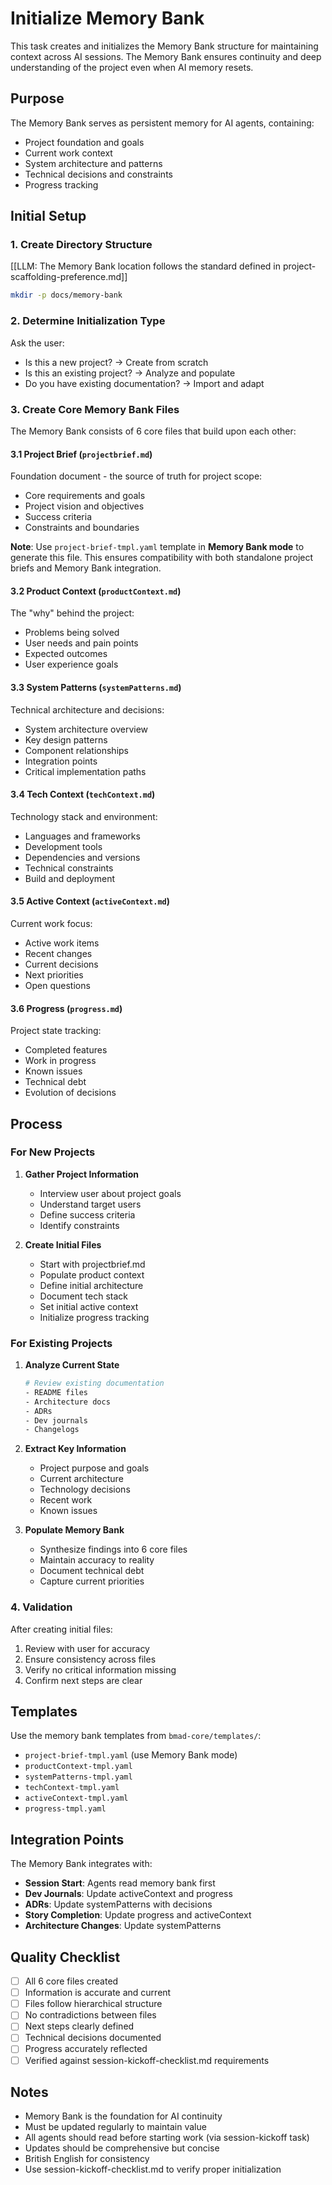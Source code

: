 # Initialize Memory Bank

This task creates and initializes the Memory Bank structure for maintaining context across AI sessions. The Memory Bank ensures continuity and deep understanding of the project even when AI memory resets.

## Purpose

The Memory Bank serves as persistent memory for AI agents, containing:
- Project foundation and goals
- Current work context
- System architecture and patterns
- Technical decisions and constraints
- Progress tracking

## Initial Setup

### 1. Create Directory Structure

[[LLM: The Memory Bank location follows the standard defined in project-scaffolding-preference.md]]

```bash
mkdir -p docs/memory-bank
```

### 2. Determine Initialization Type

Ask the user:
- Is this a new project? → Create from scratch
- Is this an existing project? → Analyze and populate
- Do you have existing documentation? → Import and adapt

### 3. Create Core Memory Bank Files

The Memory Bank consists of 6 core files that build upon each other:

#### 3.1 Project Brief (`projectbrief.md`)
Foundation document - the source of truth for project scope:
- Core requirements and goals
- Project vision and objectives
- Success criteria
- Constraints and boundaries

**Note**: Use `project-brief-tmpl.yaml` template in **Memory Bank mode** to generate this file. This ensures compatibility with both standalone project briefs and Memory Bank integration.

#### 3.2 Product Context (`productContext.md`)
The "why" behind the project:
- Problems being solved
- User needs and pain points
- Expected outcomes
- User experience goals

#### 3.3 System Patterns (`systemPatterns.md`)
Technical architecture and decisions:
- System architecture overview
- Key design patterns
- Component relationships
- Integration points
- Critical implementation paths

#### 3.4 Tech Context (`techContext.md`)
Technology stack and environment:
- Languages and frameworks
- Development tools
- Dependencies and versions
- Technical constraints
- Build and deployment

#### 3.5 Active Context (`activeContext.md`)
Current work focus:
- Active work items
- Recent changes
- Current decisions
- Next priorities
- Open questions

#### 3.6 Progress (`progress.md`)
Project state tracking:
- Completed features
- Work in progress
- Known issues
- Technical debt
- Evolution of decisions

## Process

### For New Projects

1. **Gather Project Information**
   - Interview user about project goals
   - Understand target users
   - Define success criteria
   - Identify constraints

2. **Create Initial Files**
   - Start with projectbrief.md
   - Populate product context
   - Define initial architecture
   - Document tech stack
   - Set initial active context
   - Initialize progress tracking

### For Existing Projects

1. **Analyze Current State**
   ```bash
   # Review existing documentation
   - README files
   - Architecture docs
   - ADRs
   - Dev journals
   - Changelogs
   ```

2. **Extract Key Information**
   - Project purpose and goals
   - Current architecture
   - Technology decisions
   - Recent work
   - Known issues

3. **Populate Memory Bank**
   - Synthesize findings into 6 core files
   - Maintain accuracy to reality
   - Document technical debt
   - Capture current priorities

### 4. Validation

After creating initial files:
1. Review with user for accuracy
2. Ensure consistency across files
3. Verify no critical information missing
4. Confirm next steps are clear

## Templates

Use the memory bank templates from `bmad-core/templates/`:
- `project-brief-tmpl.yaml` (use Memory Bank mode)
- `productContext-tmpl.yaml`
- `systemPatterns-tmpl.yaml`
- `techContext-tmpl.yaml`
- `activeContext-tmpl.yaml`
- `progress-tmpl.yaml`

## Integration Points

The Memory Bank integrates with:
- **Session Start**: Agents read memory bank first
- **Dev Journals**: Update activeContext and progress
- **ADRs**: Update systemPatterns with decisions
- **Story Completion**: Update progress and activeContext
- **Architecture Changes**: Update systemPatterns

## Quality Checklist

- [ ] All 6 core files created
- [ ] Information is accurate and current
- [ ] Files follow hierarchical structure
- [ ] No contradictions between files
- [ ] Next steps clearly defined
- [ ] Technical decisions documented
- [ ] Progress accurately reflected
- [ ] Verified against session-kickoff-checklist.md requirements

## Notes

- Memory Bank is the foundation for AI continuity
- Must be updated regularly to maintain value
- All agents should read before starting work (via session-kickoff task)
- Updates should be comprehensive but concise
- British English for consistency
- Use session-kickoff-checklist.md to verify proper initialization